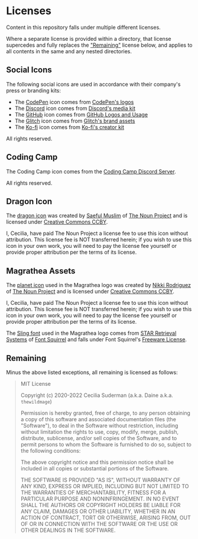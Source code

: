 # Licenses

Content in this repository falls under multiple different licenses.

Where a separate license is provided within a directory, that license supercedes and fully replaces the ["Remaining"](#remaining) license below, and applies to all contents in the same and any nested directories.

## Social Icons

The following social icons are used in accordance with their company's press or branding kits:

-   The [CodePen](https://codepen.io) icon comes from [CodePen's logos](https://blog.codepen.io/documentation/logos/)
-   The [Discord](https://discord.com) icon comes from [Discord's media kit](https://discord.com/branding)
-   The [GitHub](https://github.com) icon comes from [GitHub Logos and Usage](https://github.com/logos)
-   The [Glitch](https://glitch.com) icon comes from [Glitch's brand assets](https://glitch.com/about/press)
-   The [Ko-fi](https://ko-fi.com) icon comes from [Ko-fi's creator kit](https://more.ko-fi.com/brand-assets)

All rights reserved.

## Coding Camp

The Coding Camp icon comes from the [Coding Camp Discord Server](https://discord.gg/udQ5WsqpME).

All rights reserved.

## Dragon Icon

The [dragon icon](https://thenounproject.com/icon/2266440/) was created by [Saeful Muslim](https://thenounproject.com/rebelsaeful) of [The Noun Project](https://thenounproject.com) and is licensed under [Creative Commons CCBY](https://creativecommons.org/licenses/by/3.0/).

I, Cecilia, have paid The Noun Project a license fee to use this icon without attribution. This license fee is NOT transferred herein; if you wish to use this icon in your own work, you will need to pay the license fee yourself or provide proper attribution per the terms of its license.

## Magrathea Assets

The [planet icon](https://thenounproject.com/term/earth/23960/) used in the Magrathea logo was created by [Nikki Rodriguez](https://thenounproject.com/nrodriguezlima) of [The Noun Project](https://thenounproject.com) and is licensed under [Creative Commons CCBY](https://creativecommons.org/licenses/by/3.0/).

I, Cecilia, have paid The Noun Project a license fee to use this icon without attribution. This license fee is NOT transferred herein; if you wish to use this icon in your own work, you will need to pay the license fee yourself or provide proper attribution per the terms of its license.

The [Sling font](https://www.fontsquirrel.com/fonts/Sling) used in the Magrathea logo comes from [STAR Retrieval Systems](https://www.fontsquirrel.com/fonts/list/foundry/star-retrieval-systems) of [Font Squirrel](https://www.fontsquirrel.com) and falls under Font Squirrel's [Freeware License](https://www.fontsquirrel.com/license/Sling).

## Remaining

Minus the above listed exceptions, all remaining is licensed as follows:

> MIT License
>
> Copyright (c) 2020-2022 Cecilia Suderman (a.k.a. Daine a.k.a. `thewildmage`)
>
> Permission is hereby granted, free of charge, to any person obtaining a copy
> of this software and associated documentation files (the "Software"), to deal
> in the Software without restriction, including without limitation the rights
> to use, copy, modify, merge, publish, distribute, sublicense, and/or sell
> copies of the Software, and to permit persons to whom the Software is
> furnished to do so, subject to the following conditions:
>
> The above copyright notice and this permission notice shall be included in all
> copies or substantial portions of the Software.
>
> THE SOFTWARE IS PROVIDED "AS IS", WITHOUT WARRANTY OF ANY KIND, EXPRESS OR
> IMPLIED, INCLUDING BUT NOT LIMITED TO THE WARRANTIES OF MERCHANTABILITY,
> FITNESS FOR A PARTICULAR PURPOSE AND NONINFRINGEMENT. IN NO EVENT SHALL THE
> AUTHORS OR COPYRIGHT HOLDERS BE LIABLE FOR ANY CLAIM, DAMAGES OR OTHER
> LIABILITY, WHETHER IN AN ACTION OF CONTRACT, TORT OR OTHERWISE, ARISING FROM,
> OUT OF OR IN CONNECTION WITH THE SOFTWARE OR THE USE OR OTHER DEALINGS IN THE
> SOFTWARE.
